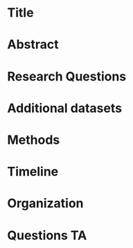 # Title
# Abstract
# Research Questions
# Additional datasets
# Methods
# Timeline
# Organization
# Questions TA